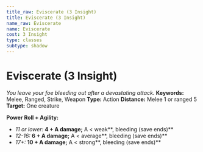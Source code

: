 ```yaml
---
title_raw: Eviscerate (3 Insight)
title: Eviscerate (3 Insight)
name_raw: Eviscerate
name: Eviscerate
cost: 3 Insight
type: classes
subtype: shadow
---
```


# Eviscerate (3 Insight)

*You leave your foe bleeding out after a devastating attack.* **Keywords:** Melee, Ranged, Strike, Weapon **Type:** Action **Distance:** Melee 1 or ranged 5 **Target:** One creature

**Power Roll + Agility:**

- *11 or lower:* **4 + A damage;** A \< weak\*\*, bleeding (save ends)\*\*
- *12-16:* **6 + A damage;** A \< average\*\*, bleeding (save ends)\*\*
- *17+:* **10 + A damage;** A \< strong\*\*, bleeding (save ends)\*\*
